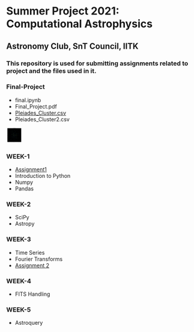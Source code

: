 # Summer Project 2021: Computational Astrophysics

## Astronomy Club, SnT Council, IITK
### **This repository is used for submitting assignments related to project and the files used in it.**
### Final-Project

- final.ipynb
- Final_Project.pdf
- [Pleiades_Cluster.csv](https://github.com/sush14feb/astro-project/blob/main/Final%20Project/Pleiades_Cluster.csv)
- Pleiades_Cluster2.csv 
<img src="img.png" alt="drawing" style="width:40px;height:40px"/>

### WEEK-1

- [Assignment1](https://github.com/sush14feb/astro-project/blob/main/Assignment1.ipynb)
- Introduction to Python
- Numpy
- Pandas

### WEEK-2

- SciPy
- Astropy

 ### WEEK-3

- Time Series
- Fourier Transforms
- [Assignment 2](https://github.com/sush14feb/astro-project/blob/main/Assignment-2.ipynb)

 ### WEEK-4

- FITS Handling

### WEEK-5

  - Astroquery

